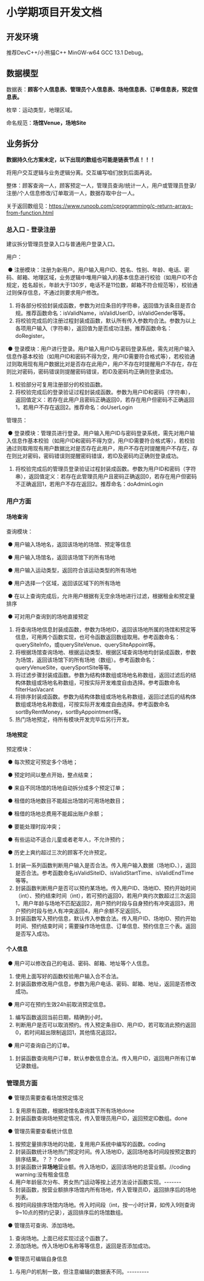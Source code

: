 # **小学期项目开发文档**

## **开发环境**

推荐DevC++/小熊猫C++ MinGW-w64 GCC 13.1 Debug。



## **数据模型**

数据表：**顾客个人信息表、管理员个人信息表、场地信息表、订单信息表，预定信息表。**

枚举：运动类型，地理区域。

命名规范：**场馆Venue，场地Site**



## **业务拆分**

**数据持久化方案未定，以下出现的数组也可能是链表节点！！！**

将用户交互逻辑与业务逻辑分离。交互编写咱们放到后面再说。

整体：顾客查询一人，顾客预定一人，管理员查询/统计一人，用户或管理员登录/注册/个人信息修改/订单取消一人，数据存取中台一人。

关于返回数组见：https://www.runoob.com/cprogramming/c-return-arrays-from-function.html



### **总入口 - 登录注册**

建议拆分管理员登录入口与普通用户登录入口。

用户：

​                ● 注册模块：注册为新用户。用户输入用户ID、姓名、性别、年龄、电话、密码、邮箱、地理区域，业务逻辑中堆用户输入的基本信息进行校验（如用户ID不合规定，姓名超长，年龄大于130岁，电话不是11位数，邮箱不符合规范等），校验通过则保存信息，不通过则要求用户修改。

1. 将各部分校验封装成函数，参数为对应条目的字符串，返回值为该条目是否合规。推荐函数命名：isValidName，isValidUserID，isValidGender等等。
2. 将校验完成后的注册过程封装成函数，默认所有传入参数均合法。参数为以上各项用户输入（字符串），返回值为是否成功注册。推荐函数命名：doRegister。

​                ● 登录模块：用户进行登录。用户输入用户ID与密码登录系统，需先对用户输入信息作基本校验（如用户ID和密码不得为空，用户ID需要符合格式等），若校验通过则取用现有用户数据比对是否存在此用户，用户不存在时提醒用户不存在，存在则比对密码，密码错误则提醒密码错误，若ID及密码均正确则登录成功。

1. 校验部分可复用注册部分的校验函数。
2. 将校验完成后的登录验证过程封装成函数。参数为用户ID和密码（字符串），返回值定义：若存在此用户且密码正确返回0，若存在用户但密码不正确返回1，若用户不存在返回2。推荐命名：doUserLogin

管理员：

​                ● 登录模块：管理员进行登录。用户输入用户ID与密码登录系统，需先对用户输入信息作基本校验（如用户ID和密码不得为空，用户ID需要符合格式等），若校验通过则取用现有用户数据比对是否存在此用户，用户不存在时提醒用户不存在，存在则比对密码，密码错误则提醒密码错误，若ID及密码均正确则登录成功。

1. 将校验完成后的管理员登录验证过程封装成函数。参数为用户ID和密码（字符串），返回值定义：若存在此管理员用户且密码正确返回0，若存在用户但密码不正确返回1，若用户不存在返回2。推荐命名：doAdminLogin



### **用户方面**

#### **场地查询**

查询模块：

​                ● 用户输入场地名，返回该场地的场馆、预定等信息

​                ● 用户输入场馆名，返回该场馆下的所有场地

​                ● 用户输入运动类型，返回符合该运动类型的所有场地

​                ● 用户选择一个区域，返回该区域下的所有场地

​                ● 在以上查询完成后，允许用户根据有无空余场地进行过滤，根据租金和预定量排序

​                ● 可对用户查询到的场地直接预定

1. 将查询场地信息封装成函数，参数为场地ID，返回该场地所属的场馆和预定等信息，可用两个函数实现，也可令函数返回数组取用。参考函数命名：querySiteInfo，或querySiteVenue、querySiteAppoint等。
2. 将根据场馆查询场地、根据运动类型、根据区域查询场地均封装成函数，参数为场馆，返回该场馆下的所有场地（数组）。参考函数命名：queryVenueSite，querySportSite等等。
3. 将过滤步骤封装成函数。参数为结构体数组或场地名称数组，返回过滤后的结构体数组或场地名称数组，可按实际开发难度自由选择。参考函数命名filterHasVacant
4. 将排序封装成函数。参数为结构体数组或场地名称数组，返回过滤后的结构体数组或场地名称数组，可按实际开发难度自由选择。参考函数命名sortByRentMoney，sortByAppointment等。
5. 热门场地预定，待所有模块开发完毕后另行开发。



#### **场地预定**

预定模块：

​                ● 每次预定可预定多个场地；

​                ● 预定时间以整点开始，整点结束；

​                ● 来自不同场馆的场地自动拆分成多个预定订单；

​                ● 租借的场地数目不能超出场馆的可用场地数目；

​                ● 租借的场地总费用不能超出账户余额；

​                ● 要能处理时段冲突；

​                ● 有些运动不适合儿童或者老年人，不允许预约；

​                ● 历史上爽约超过三次的顾客不允许预定。

1. 封装一系列函数判断用户输入是否合法。传入用户输入数据（场地ID、），返回是否合法。参考函数命名isValidSiteID、isValidStartTime、isValidEndTime等等。
2. 封装函数判断用户是否可以预约某场地。传入用户ID、场地ID、预约开始时间（int）、预约结束时间（int），若可预约返回0，若用户爽约次数超过三次返回1，用户年龄与场地不匹配返回2，用户预约时段与自身预约有冲突返回3，用户预约时段与他人有冲突返回4，用户余额不足返回5。
3. 封装函数写入预约信息，默认传入参数合法。传入用户ID、场地ID、预约开始时间、预约结束时间；需要操作场地信息、订单信息、预约信息三个表。返回是否写入成功。



#### **个人信息**

​                ● 用户可以修改自己的电话、密码、邮箱、地址等个人信息。

1. 使用上面写好的函数校验用户输入合不合法。
2. 封装函数修改用户信息，参数为用户电话、密码、邮箱、地址，返回是否修改成功。

​                ● 用户可在预约生效24h前取消预定信息。

1. 编写函数返回当前日期，精确到小时。
2. 判断用户是否可以取消预约。传入预定条目ID、用户ID，若可取消此预约返回0，若时间超出限制返回1，其他情况返回2。

​                ● 用户可查询自己的订单。

1. 封装函数查询用户订单，默认参数信息合法。传入用户ID，返回用户所有订单记录数组。



### **管理员方面**

​                ● 管理员需要查看场馆预定情况

1. 复用原有函数，根据场馆名查询其下所有场地done
2. 封装函数查询场地预定情况，传入管理员用户ID，返回预定ID数组。done

​                ● 管理员需要查看统计信息

1. 按预定量排序场地的功能，复用用户系统中编写的函数。coding
2. 封装函数统计场地热门预定时间。传入场地ID，返回场地各时间段按预定数的排序结果。？？？done
3. 封装函数计算**场地**营业额。传入场地ID，返回该场地的总营业额。//coding warning:没有租金信息
4. 用户年龄层次分布、男女热门运动等按上述方法设计函数实现。-------
5. 封装函数，按营业额排序场馆内所有场地，传入管理员ID，返回排序后的场地列表。
6. 按时间段排序场馆内场地。传入时间段（int，按一小时计算，如传入9则查询9~10点的预约记录），返回排序后的场馆数组。

​                ● 管理员可查询、添加场地。

1. 查询场地。上面已经实现过这个函数了。
2. 添加场地。传入场地ID名称等等信息，返回是否添加成功。

​                ● 管理员可编辑自身信息

1. 与用户的机制一致，但注意编辑的数据表不同。---------